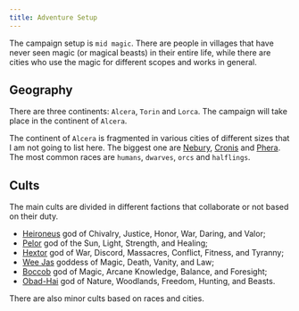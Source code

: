 ```yaml
---
title: Adventure Setup
---
```


The campaign setup is `mid magic`. There are people in villages that have never seen magic (or magical beasts) in their entire life, while there are cities who use the magic for different scopes and works in general.

## Geography

There are three continents: `Alcera`, `Torin` and `Lorca`. The campaign will take place in the continent of `Alcera`.

The continent of `Alcera` is fragmented in various cities of different sizes that I am not going to list here. The biggest one are [Nebury](/cities/nebury), [Cronis](/cities/cronis) and [Phera](/cities/phera). The most common races are `humans`, `dwarves`, `orcs` and `halflings`.

## Cults

The main cults are divided in different factions that collaborate or not based on their duty.

- [Heironeus](https://greyhawkonline.com/greyhawkwiki/Heironeous) god of Chivalry, Justice, Honor, War, Daring, and Valor;
- [Pelor](https://greyhawkonline.com/greyhawkwiki/Pelor) god of the Sun, Light, Strength, and Healing;
- [Hextor](https://greyhawkonline.com/greyhawkwiki/Hextor) god of War, Discord, Massacres, Conflict, Fitness, and Tyranny;
- [Wee Jas](https://greyhawkonline.com/greyhawkwiki/Wee_Jas) goddess of Magic, Death, Vanity, and Law;
- [Boccob](https://greyhawkonline.com/greyhawkwiki/Boccob) god of Magic, Arcane Knowledge, Balance, and Foresight;
- [Obad-Hai](https://greyhawkonline.com/greyhawkwiki/Obad-Hai) god of Nature, Woodlands, Freedom, Hunting, and Beasts.

There are also minor cults based on races and cities.
